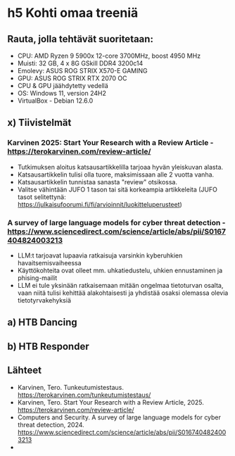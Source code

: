 # h5 Kohti omaa treeniä

## Rauta, jolla tehtävät suoritetaan: 
* CPU: AMD Ryzen 9 5900x 12-core 3700MHz, boost 4950 MHz
* Muisti: 32 GB, 4 x 8G GSkill DDR4 3200c14
* Emolevy: ASUS ROG STRIX X570-E GAMING
* GPU: ASUS ROG STRIX RTX 2070 OC
* CPU & GPU jäähdytetty vedellä 
* OS: Windows 11, version 24H2
* VirtualBox - Debian 12.6.0

## x) Tiivistelmät

### Karvinen 2025: Start Your Research with a Review Article - https://terokarvinen.com/review-article/
* Tutkimuksen aloitus katsausartikkelilla tarjoaa hyvän yleiskuvan alasta.
* Katsausartikkelin tulisi olla tuore, maksimissaan alle 2 vuotta vanha.
* Katsausartikkelin tunnistaa sanasta "review" otsikossa.
* Valitse vähintään JUFO 1 tason tai sitä korkeampia artikkeleita (JUFO tasot selitettynä: https://julkaisufoorumi.fi/fi/arvioinnit/luokitteluperusteet)

### A survey of large language models for cyber threat detection - https://www.sciencedirect.com/science/article/abs/pii/S0167404824003213
* LLM:t tarjoavat lupaavia ratkaisuja varsinkin kyberuhkien havaitsemisvaiheessa
* Käyttökohteita ovat olleet mm. uhkatiedustelu, uhkien ennustaminen ja phising-mailit
* LLM ei tule yksinään ratkaisemaan mitään ongelmaa tietoturvan osalta, vaan niitä tulisi kehittää alakohtaisesti ja yhdistää osaksi olemassa olevia tietotyrvakehyksiä

## a) HTB Dancing



## b) HTB Responder


## Lähteet


* Karvinen, Tero. Tunkeutumistestaus. https://terokarvinen.com/tunkeutumistestaus/
* Karvinen, Tero. Start Your Research with a Review Article, 2025. https://terokarvinen.com/review-article/
* Computers and Security. A survey of large language models for cyber threat detection, 2024. https://www.sciencedirect.com/science/article/abs/pii/S0167404824003213
* 
